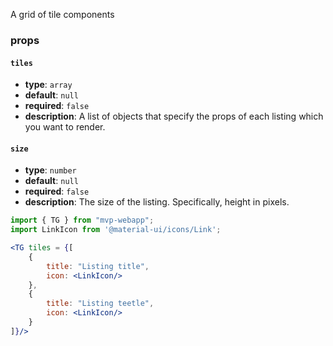 A grid of tile components

### **props**
#### **`tiles`**
- **type**: `array`
- **default**: `null`
- **required**: `false`
- **description**: A list of objects that specify the props of each listing which you want to render.

#### **`size`**
- **type**: `number`
- **default**: `null`
- **required**: `false`
- **description**: The size of the listing. Specifically, height in pixels.


``` jsx
import { TG } from "mvp-webapp";
import LinkIcon from '@material-ui/icons/Link';

<TG tiles = {[
    {
        title: "Listing title",
        icon: <LinkIcon/>
    },
    {
        title: "Listing teetle",
        icon: <LinkIcon/>
    }
]}/>

```